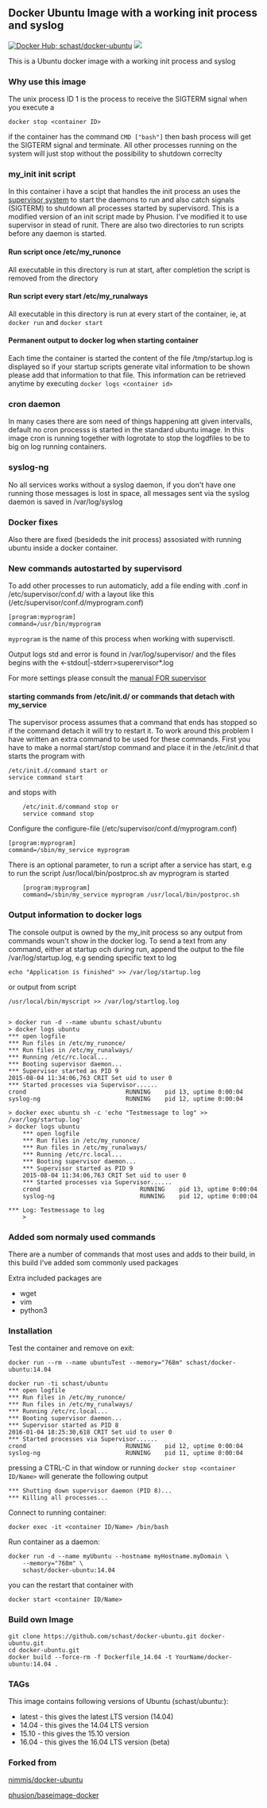## Docker Ubuntu Image with a working init process and syslog
 [![Docker Hub; schast/docker-ubuntu](https://img.shields.io/badge/dockerhub-schast%2Fubuntu-green.svg)](https://registry.hub.docker.com/u/schast/ubuntu)
 [![](https://badge.imagelayers.io/schast/ubuntu:14.04.svg)](https://imagelayers.io/?images=schast/ubuntu:latest 'Get your own badge on imagelayers.io')

This is a Ubuntu docker image with a working init process and syslog

### Why use this image

The unix process ID 1 is the process to receive the SIGTERM signal when you execute a

	docker stop <container ID>

if the container has the command `CMD ["bash"]` then bash process will get the SIGTERM signal and terminate.
All other processes running on the system will just stop without the possibility to shutdown correclty

### my_init init script

In this container i have a scipt that handles the init process an uses the [supervisor system](http://supervisord.org/index.html) to start
the daemons to run and also catch signals (SIGTERM) to shutdown all processes started by supervisord. This is a modified version of
an init script made by Phusion. I've modified it to use supervisor in stead of runit. There are also two directories to run scripts
before any daemon is started.

#### Run script once /etc/my_runonce

All executable in this directory is run at start, after completion the script is removed from the directory

#### Run script every start /etc/my_runalways

All executable in this directory is run at every start of the container, ie, at `docker run` and `docker start`

#### Permanent output to docker log when starting container

Each time the container is started the content of the file /tmp/startup.log is displayed so if your startup scripts generate
vital information to be shown please add that information to that file. This information can be retrieved anytime by
executing `docker logs <container id>`

### cron daemon

In many cases there are som need of things happening att given intervalls, default no cron processs is started
in the standard ubuntu image. In this image cron is running together with logrotate to stop the logdfiles to be
to big on log running containers.

### syslog-ng

No all services works without a syslog daemon, if you don't have one running those messages is lost in space,
all messages sent via the syslog daemon is saved in /var/log/syslog

### Docker fixes

Also there are fixed (besideds the init process) assosiated with running ubuntu inside a docker container.

### New commands autostarted by supervisord

To add other processes to run automaticly, add a file ending with .conf  in /etc/supervisor/conf.d/
with a layout like this (/etc/supervisor/conf.d/myprogram.conf)

	[program:myprogram]
	command=/usr/bin/myprogram

`myprogram` is the name of this process when working with supervisctl.

Output logs std and error is found in /var/log/supervisor/ and the files begins with the <defined name><-stdout|-stderr>superervisor*.log

For more settings please consult the [manual FOR supervisor](http://supervisord.org/configuration.html#program-x-section-settings)

#### starting commands from /etc/init.d/ or commands that detach with my_service

The supervisor process assumes that a command that ends has stopped so if the command detach it will try to restart it. To work around this
problem I have written an extra command to be used for these commands. First you have to make a normal start/stop command and place it in
the /etc/init.d that starts the program with

	/etc/init.d/command start or
	service command start

and stops with

        /etc/init.d/command stop or
        service command stop

Configure the configure-file (/etc/supervisor/conf.d/myprogram.conf)

	[program:myprogram]
	command=/sbin/my_service myprogram

There is an optional parameter, to run a script after a service has start, e.g to run the script /usr/local/bin/postproc.sh av myprogram is started

        [program:myprogram]
        command=/sbin/my_service myprogram /usr/local/bin/postproc.sh

### Output information to docker logs

The console output is owned by the my_init process so any output from commands woun't show in the docker log. To send a text from any command, either
at startup och during run, append the output to the file /var/log/startup.log, e.g sending specific text to log

	echo "Application is finished" >> /var/log/startup.log

or output from script

	/usr/local/bin/myscript >> /var/log/startlog.log


	> docker run -d --name ubuntu schast/ubuntu
	> docker logs ubuntu
	*** open logfile
	*** Run files in /etc/my_runonce/
	*** Run files in /etc/my_runalways/
	*** Running /etc/rc.local...
	*** Booting supervisor daemon...
	*** Supervisor started as PID 9
	2015-08-04 11:34:06,763 CRIT Set uid to user 0
	*** Started processes via Supervisor......
	crond                            RUNNING    pid 13, uptime 0:00:04
	syslog-ng                        RUNNING    pid 12, uptime 0:00:04

	> docker exec ubuntu sh -c 'echo "Testmessage to log" >> /var/log/startup.log'
	> docker logs ubuntu
        *** open logfile
        *** Run files in /etc/my_runonce/
        *** Run files in /etc/my_runalways/
        *** Running /etc/rc.local...
        *** Booting supervisor daemon...
        *** Supervisor started as PID 9
        2015-08-04 11:34:06,763 CRIT Set uid to user 0
        *** Started processes via Supervisor......
        crond                            RUNNING    pid 13, uptime 0:00:04
        syslog-ng                        RUNNING    pid 12, uptime 0:00:04

	*** Log: Testmessage to log
        >
### Added som normaly used commands

There are a number of commands that most uses and adds to their build, in this build I've added som commonly used packages

Extra included packages are

- wget
- vim
- python3

### Installation

Test the container and remove on exit:

	docker run --rm --name ubuntuTest --memory="768m" schast/docker-ubuntu:14.04

	docker run -ti schast/ubuntu
	*** open logfile
	*** Run files in /etc/my_runonce/
	*** Run files in /etc/my_runalways/
	*** Running /etc/rc.local...
	*** Booting supervisor daemon...
	*** Supervisor started as PID 8
	2016-01-04 18:25:30,618 CRIT Set uid to user 0
	*** Started processes via Supervisor......
	crond                            RUNNING    pid 12, uptime 0:00:04
	syslog-ng                        RUNNING    pid 11, uptime 0:00:04

pressing a CTRL-C in that window or running `docker stop <container ID/Name>` will generate the following output

	*** Shutting down supervisor daemon (PID 8)...
	*** Killing all processes...

Connect to running container:

	docker exec -it <container ID/Name> /bin/bash


Run container as a daemon:

	docker run -d --name myUbuntu --hostname myHostname.myDomain \
		--memory="768m" \
		schast/docker-ubuntu:14.04


you can the restart that container with

	docker start <container ID/Name>


### Build own Image

	git clone https://github.com/schast/docker-ubuntu.git docker-ubuntu.git
	cd docker-ubuntu.git
	docker build --force-rm -f Dockerfile_14.04 -t YourName/docker-ubuntu:14.04 .


### TAGs

This image contains following versions of Ubuntu (schast/ubuntu:<tag>):
- latest -  this gives the latest LTS version (14.04)
- 14.04  -  this gives the 14.04 LTS version
- 15.10  -  this gives the 15.10 version
- 16.04  -  this gives the 16.04 LTS version (beta)


### Forked from
[nimmis/docker-ubuntu](https://github.com/nimmis/docker-ubuntu/)

[phusion/baseimage-docker](https://github.com/phusion/baseimage-docker)



